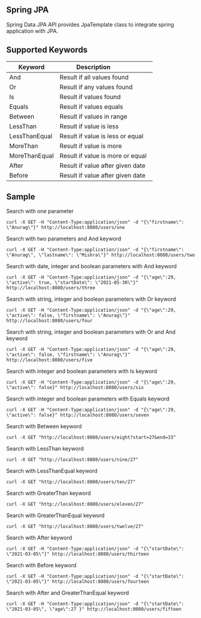 ## Spring JPA
Spring Data JPA API provides JpaTemplate class to integrate spring application with JPA.

## Supported Keywords
| **Keyword**   |         **Description**               |
|-------------  |---------------------------------------|
| And           | Result if all values found            |
| Or            | Result if any values found            |
| Is            | Result if values found                |
| Equals        | Result if values equals               |
| Between       | Result if values in range             |
| LessThan      | Result if value is less               |
| LessThanEqual | Result if value is less or equal      |
| MoreThan      | Result if value is more               |
| MoreThanEqual | Result if value is more or equal      |
| After         | Result if value after given date      |
| Before        | Result if value after given date      |

## Sample
Search with one parameter
```curl
curl -X GET -H "Content-Type:application/json" -d "{\"firstname\": \"Anurag\"}" http://localhost:8080/users/one
```

Search with two parameters and And keyword
```curl
curl -X GET -H "Content-Type:application/json" -d "{\"firstname\": \"Anurag\", \"lastname\": \"Mishra\"}" http://localhost:8080/users/two
```

Search with date, integer and boolean parameters with And keyword
```curl
curl -X GET -H "Content-Type:application/json" -d "{\"age\":29, \"active\": true, \"startDate\": \"2021-05-30\"}" http://localhost:8080/users/three
```

Search with string, integer and boolean parameters with Or keyword
```curl
curl -X GET -H "Content-Type:application/json" -d "{\"age\":29, \"active\": false, \"firstname\": \"Anurag\"}" http://localhost:8080/users/four
```

Search with string, integer and boolean parameters with Or and And keyword
```curl
curl -X GET -H "Content-Type:application/json" -d "{\"age\":29, \"active\": false, \"firstname\": \"Anurag\"}" http://localhost:8080/users/five
```

Search with integer and boolean parameters with Is keyword
```curl
curl -X GET -H "Content-Type:application/json" -d "{\"age\":29, \"active\": false}" http://localhost:8080/users/six
```

Search with integer and boolean parameters with Equals keyword
```curl
curl -X GET -H "Content-Type:application/json" -d "{\"age\":29, \"active\": false}" http://localhost:8080/users/seven
```

Search with Between keyword
```curl
curl -X GET "http://localhost:8080/users/eight?start=27&end=33"
```

Search with LessThan keyword
```curl
curl -X GET "http://localhost:8080/users/nine/27"
```

Search with LessThanEqual keyword
```curl
curl -X GET "http://localhost:8080/users/ten/27"
```

Search with GreaterThan keyword
```curl
curl -X GET "http://localhost:8080/users/eleven/27"
```

Search with GreaterThanEqual keyword
```curl
curl -X GET "http://localhost:8080/users/twelve/27"
```

Search with After keyword
```curl
curl -X GET -H "Content-Type:application/json" -d "{\"startDate\": \"2021-03-05\"}" http://localhost:8080/users/thirteen
```

Search with Before keyword
```curl
curl -X GET -H "Content-Type:application/json" -d "{\"startDate\": \"2021-03-05\"}" http://localhost:8080/users/fourteen
```

Search with After and GreaterThanEqual keyword
```curl
curl -X GET -H "Content-Type:application/json" -d "{\"startDate\": \"2021-03-05\", \"age\":27 }" http://localhost:8080/users/fifteen
```